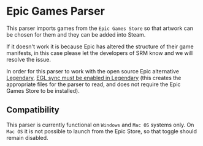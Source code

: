 # Epic Games Parser

This parser imports games from the `Epic Games Store` so that artwork can be chosen for them and they can be added into Steam. 

If it doesn't work it is because Epic has altered the structure of their game manifests, in this case please let the developers of SRM know and we will resolve the issue.

In order for this parser to work with the open source Epic alternative [Legendary](https://github.com/derrod/legendary), [EGL sync must be enabled in Legendary](https://github.com/derrod/legendary/discussions/276#discussioncomment-709748) (this creates the appropriate files for the parser to read, and does not require the Epic Games Store to be installed).

## Compatibility
This parser is currently functional on `Windows` and `Mac OS` systems only. On `Mac OS` it is not possible to launch from the Epic Store, so that toggle should remain disabled.

